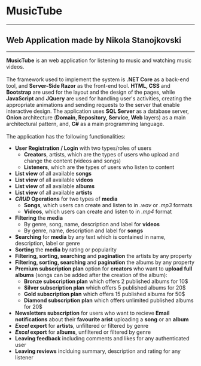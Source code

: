 # MusicTube
-----------------------------------------------------------------------------------
## Web Application made by Nikola Stanojkovski
-----------------------------------------------------------------------------------
<b>MusicTube</b> is an web application for listening to music and watching music videos. 
<br />
<br />
The framework used to implement the system is <b>.NET Core</b> as a back-end tool, and <b>Server-Side Razor</b> as the front-end tool. <b>HTML, CSS</b> and <b>Bootstrap</b> are used for the layout and the design of the pages, while <b>JavaScript</b> and <b>JQuery</b> are used for handling user's activities, creating the appropriate animations and sending requests to the server that enable interactive design.
The application uses <b>SQL Server</b> as a database server, <b>Onion</b> architecture (<b>Domain, Repository, Service, Web</b> layers) as a main architectural pattern, and, <b>C#</b> as a main programming language.
<br/>
<br/>
The application has the following functionalities:
<br/>
- <b>User Registration / Login</b> with two types/roles of users
  -  <b>Creators</b>, artists, which are the types of users who upload and change the content (videos and songs)
  -  <b>Listeners</b>, which are the types of users who listen to content
- <b>List view</b> of all available <b>songs</b>
- <b>List view</b> of all available <b>videos</b>
- <b>List view</b> of all available <b>albums</b>
- <b>List view</b> of all available <b>artists</b>
- <b><i>CRUD</i> Operations</b> for two types of <b>media</b>
  - <b>Songs</b>, which users can create and listen to in <i>.wav</i> or <i>.mp3</i> formats
  - <b>Videos</b>, which users can create and listen to in <i>.mp4</i> format
- <b>Filtering</b> the <b>media</b>
  - By genre, song, name, description and label for <b>videos</b>
  - By genre, name, description and label for <b>songs</b>
- <b>Searching</b> for <b>media</b> by any text which is contained in name, description, label or genre
- <b>Sorting</b> the <b>media</b> by rating or popularity
- <b>Filtering, sorting, searching</b> and <b>pagination</b> the artists by any property
- <b>Filtering, sorting, searching</b> and <b>pagination</b> the albums by any property
- <b>Premium subscription plan</b> option for <b>creators</b> who want to <b>upload full albums</b> (songs can be added after the creation of the album):
  - <b>Bronze subscription plan</b> which offers 2 published albums for 10$
  - <b>Silver subscription plan</b> which offers 5 published albums for 20$
  - <b>Gold subscription plan</b> which offers 15 published albums for 50$
  - <b>Diamond subscription plan</b> which offers unlimited published albums for 20$
- <b>Newsletters subscription</b> for users who want to recieve <b>Email notifications</b> about their <b>favourite arist</b> uploading a <b>song</b> or an <b>album</b>
- <b><i>Excel</i> export</b> for <b>artists</b>, unfiltered or filtered by genre
- <b><i>Excel</i> export</b> for <b>albums</b>, unfiltered or filtered by genre
- <b>Leaving feedback</b> including comments and likes for any authenticated user
- <b>Leaving reviews</b> inclduing summary, description and rating for any listener
